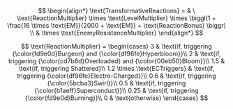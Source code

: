 $$
\begin{align*}
\text{TransformativeReactions} =
  & \ \text{ReactionMultiplier} \times \text{LevelMultiplier} \times \biggl(1 + \frac{16 \times \text{EM}}{2000 + \text{EM}} + \text{ReactionBonus} \biggr) \\
  & \times \text{EnemyResistanceMultiplier}
\end{align*}
$$

$$
\text{ReactionMultiplier} = \begin{cases}
  3    & \text{if, triggering {\color{fd9e0d}Burgeon} and {\color{df96fe}Hyperbloom}}\\
  2    & \text{if, triggering {\color{cd7b8d}Overloaded} and {\color{00eb50}Bloom}}\\
  1.5  & \text{if, triggering Shattered}\\
  1.2  \times \text{ECTriggers} & \text{if, triggering {\color{df96fe}Electro-Charged}}\\
  0.6  & \text{if, triggering {\color{5bcba3}Swirl}}\\
  0.5  & \text{if, triggering {\color{b1aeff}Superconduct}}\\
  0.25 & \text{if, triggering {\color{fd9e0d}Burning}}\\ 
  0    & \text{otherwise}
\end{cases}
$$
